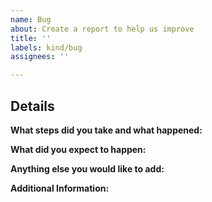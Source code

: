 ```yaml
---
name: Bug
about: Create a report to help us improve
title: ''
labels: kind/bug
assignees: ''

---
```


## Details

**What steps did you take and what happened:**

<!-- Note: This should be a clear and concise description of what the bug is. -->

**What did you expect to happen:**

**Anything else you would like to add:**

<!-- Note: Miscellaneous information that will assist in solving the issue. -->

**Additional Information:**

<!-- Note: Anything to give further context to the bug report. -->
